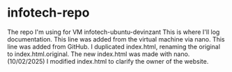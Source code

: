 # infotech-repo
The repo I'm using for VM infotech-ubuntu-devinzant
This is where I'll log documentation.
This line was added from the virtual machine via nano.
This line was added from GitHub.
I duplicated index.html, renaming the original to index.html.original. The new index.html was made with nano. (10/02/2025)
I modified index.html to clarify the owner of the website.
